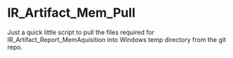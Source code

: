 # IR_Artifact_Mem_Pull
Just a quick little script to pull the files required for IR_Artifact_Report_MemAquisition into Windows temp directory from the git repo.
